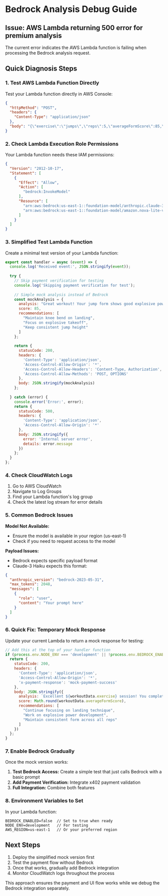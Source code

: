 # Bedrock Analysis Debug Guide

## Issue: AWS Lambda returning 500 error for premium analysis

The current error indicates the AWS Lambda function is failing when processing the Bedrock analysis request.

## Quick Diagnosis Steps

### 1. Test AWS Lambda Function Directly

Test your Lambda function directly in AWS Console:

```json
{
  "httpMethod": "POST",
  "headers": {
    "Content-Type": "application/json"
  },
  "body": "{\"exercise\":\"jumps\",\"reps\":5,\"averageFormScore\":85,\"repHistory\":[{\"score\":90},{\"score\":80},{\"score\":85}]}"
}
```

### 2. Check Lambda Execution Role Permissions

Your Lambda function needs these IAM permissions:

```json
{
  "Version": "2012-10-17",
  "Statement": [
    {
      "Effect": "Allow",
      "Action": [
        "bedrock:InvokeModel"
      ],
      "Resource": [
        "arn:aws:bedrock:us-east-1::foundation-model/anthropic.claude-3-haiku-20240307-v1:0",
        "arn:aws:bedrock:us-east-1::foundation-model/amazon.nova-lite-v1:0"
      ]
    }
  ]
}
```

### 3. Simplified Test Lambda Function

Create a minimal test version of your Lambda function:

```javascript
export const handler = async (event) => {
  console.log('Received event:', JSON.stringify(event));
  
  try {
    // Skip payment verification for testing
    console.log('Skipping payment verification for test');
    
    // Simple mock analysis instead of Bedrock
    const mockAnalysis = {
      analysis: "Great workout! Your jump form shows good explosive power and landing technique. Focus on maintaining consistent height across all reps.",
      score: 85,
      recommendations: [
        "Maintain knee bend on landing",
        "Focus on explosive takeoff",
        "Keep consistent jump height"
      ]
    };
    
    return {
      statusCode: 200,
      headers: {
        'Content-Type': 'application/json',
        'Access-Control-Allow-Origin': '*',
        'Access-Control-Allow-Headers': 'Content-Type, Authorization',
        'Access-Control-Allow-Methods': 'POST, OPTIONS'
      },
      body: JSON.stringify(mockAnalysis)
    };
    
  } catch (error) {
    console.error('Error:', error);
    return {
      statusCode: 500,
      headers: {
        'Content-Type': 'application/json',
        'Access-Control-Allow-Origin': '*'
      },
      body: JSON.stringify({
        error: 'Internal server error',
        details: error.message
      })
    };
  }
};
```

### 4. Check CloudWatch Logs

1. Go to AWS CloudWatch
2. Navigate to Log Groups
3. Find your Lambda function's log group
4. Check the latest log stream for error details

### 5. Common Bedrock Issues

**Model Not Available:**
- Ensure the model is available in your region (us-east-1)
- Check if you need to request access to the model

**Payload Issues:**
- Bedrock expects specific payload format
- Claude-3 Haiku expects this format:

```json
{
  "anthropic_version": "bedrock-2023-05-31",
  "max_tokens": 2048,
  "messages": [
    {
      "role": "user",
      "content": "Your prompt here"
    }
  ]
}
```

### 6. Quick Fix: Temporary Mock Response

Update your current Lambda to return a mock response for testing:

```javascript
// Add this at the top of your handler function
if (process.env.NODE_ENV === 'development' || !process.env.BEDROCK_ENABLED) {
  return {
    statusCode: 200,
    headers: {
      'Content-Type': 'application/json',
      'Access-Control-Allow-Origin': '*',
      'x-payment-response': 'mock-payment-success'
    },
    body: JSON.stringify({
      analysis: `Excellent ${workoutData.exercise} session! You completed ${workoutData.reps} reps with an average form score of ${workoutData.averageFormScore}%. Your technique shows good consistency and power development. Focus on maintaining this level of performance while working on explosive power during takeoff.`,
      score: Math.round(workoutData.averageFormScore),
      recommendations: [
        "Continue focusing on landing technique",
        "Work on explosive power development", 
        "Maintain consistent form across all reps"
      ]
    })
  };
}
```

### 7. Enable Bedrock Gradually

Once the mock version works:

1. **Test Bedrock Access:** Create a simple test that just calls Bedrock with a basic prompt
2. **Add Payment Verification:** Integrate x402 payment validation
3. **Full Integration:** Combine both features

### 8. Environment Variables to Set

In your Lambda function:

```
BEDROCK_ENABLED=false  // Set to true when ready
NODE_ENV=development   // For testing
AWS_REGION=us-east-1   // Or your preferred region
```

## Next Steps

1. Deploy the simplified mock version first
2. Test the payment flow without Bedrock
3. Once that works, gradually add Bedrock integration
4. Monitor CloudWatch logs throughout the process

This approach ensures the payment and UI flow works while we debug the Bedrock integration separately.